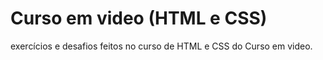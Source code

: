 # Curso em video (HTML e CSS)
exercícios e desafios feitos no curso de HTML e CSS do Curso em video.
